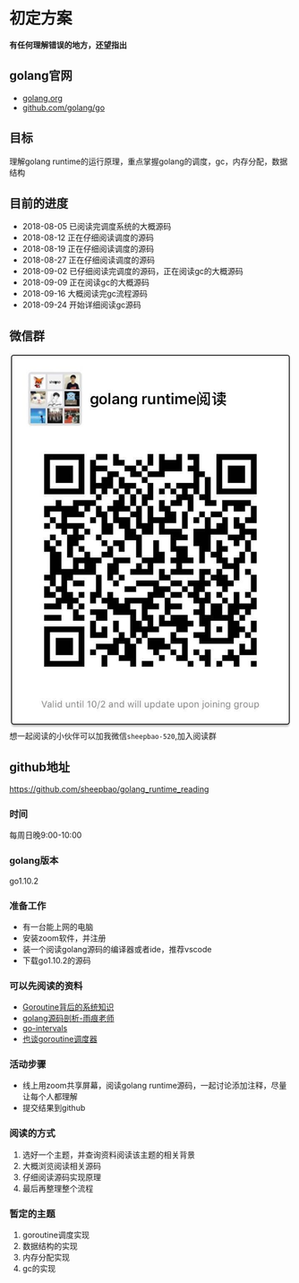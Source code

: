 # 初定方案
**有任何理解错误的地方，还望指出**

## golang官网
* [golang.org](https://golang.org)
* [github.com/golang/go](https://github.com/golang/go)

## 目标
理解golang runtime的运行原理，重点掌握golang的调度，gc，内存分配，数据结构

## 目前的进度
* 2018-08-05 已阅读完调度系统的大概源码
* 2018-08-12 正在仔细阅读调度的源码
* 2018-08-19 正在仔细阅读调度的源码
* 2018-08-27 正在仔细阅读调度的源码
* 2018-09-02 已仔细阅读完调度的源码，正在阅读gc的大概源码
* 2018-09-09 正在阅读gc的大概源码
* 2018-09-16 大概阅读完gc流程源码
* 2018-09-24 开始详细阅读gc源码

## 微信群
![wechat](./wechat.jpeg)  
想一起阅读的小伙伴可以加我微信`sheepbao-520`,加入阅读群

## github地址
https://github.com/sheepbao/golang_runtime_reading

### 时间
每周日晚9:00-10:00

### golang版本
go1.10.2

### 准备工作
* 有一台能上网的电脑
* 安装zoom软件，并注册
* 装一个阅读golang源码的编译器或者ide，推荐vscode
* 下载go1.10.2的源码

### 可以先阅读的资料
* [Goroutine背后的系统知识](http://blog.jobbole.com/35304/)
* [golang源码剖析-雨痕老师](https://github.com/qyuhen/book)
* [go-intervals](https://github.com/teh-cmc/go-internals)
* [也谈goroutine调度器](https://tonybai.com/2017/06/23/an-intro-about-goroutine-scheduler/)

### 活动步骤
* 线上用zoom共享屏幕，阅读golang runtime源码，一起讨论添加注释，尽量让每个人都理解
* 提交结果到github

### 阅读的方式
1. 选好一个主题，并查询资料阅读该主题的相关背景
2. 大概浏览阅读相关源码
3. 仔细阅读源码实现原理
4. 最后再整理整个流程

### 暂定的主题
1. goroutine调度实现
2. 数据结构的实现
3. 内存分配实现
4. gc的实现

